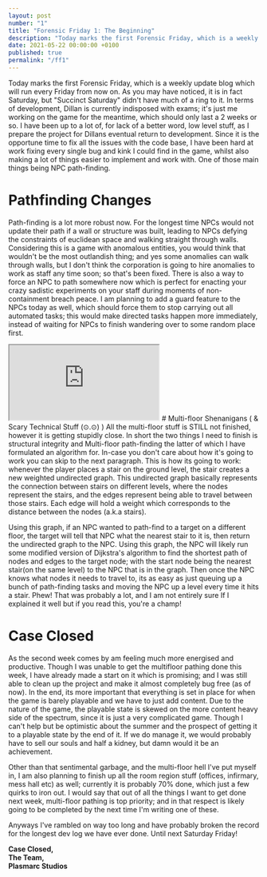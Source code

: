```yaml
---
layout: post
number: "1"
title: "Forensic Friday 1: The Beginning"
description: "Today marks the first Forensic Friday, which is a weekly update blog which will run every Friday from now on. As you may have noticed, it is in fact Saturday, but 'Succinct Saturday' didn't have much of a ring to it.  In terms of development, Dillan is currently indisposed with exams;  it's just me working on the game for the meantime, which should only last a 2 weeks or so. I have been up to a lot of, for lack of a better word, low level stuff, as I prepare the project for Dillans eventual return to development. Since it is the opportune time to fix all the issues with the code base, I have been hard at work fixing every single bug and kink I could find in the game, whilst also making a lot of things easier to implement and work with. One of those main things being NPC path-finding."
date: 2021-05-22 00:00:00 +0100
published: true
permalink: "/ff1"
---
```

Today marks the first Forensic Friday, which is a weekly update blog which will run every Friday from now on. As you may have noticed, it is in fact Saturday, but "Succinct Saturday" didn't have much of a ring to it.  In terms of development, Dillan is currently indisposed with exams;  it's just me working on the game for the meantime, which should only last a 2 weeks or so. I have been up to a lot of, for lack of a better word, low level stuff, as I prepare the project for Dillans eventual return to development. Since it is the opportune time to fix all the issues with the code base, I have been hard at work fixing every single bug and kink I could find in the game, whilst also making a lot of things easier to implement and work with. One of those main things being NPC path-finding.

# Pathfinding Changes
Path-finding is a lot more robust now. For the longest time NPCs would not update their path if a wall or structure was built, leading to NPCs defying the constraints of euclidean space and walking straight through walls. Considering this is a game with anomalous entities, you would think that wouldn't be the most outlandish thing; and yes some anomalies can walk through walls, but I don't think the corporation is going to hire anomalies to work as staff any time soon; so that's been fixed. There is also a way to force an NPC to path somewhere now which is perfect for enacting your crazy sadistic experiments on your staff during moments of non-containment breach peace. I am planning to add a guard feature to the NPCs today as well, which should force them to stop carrying out all automated tasks; this would make directed tasks happen more immediately, instead of waiting for NPCs to finish wandering over to some random place first. 

<iframe src="https://www.youtube.com/embed/a6z3GlhptBo"></iframe>
# Multi-floor Shenanigans ( & Scary Technical Stuff (⊙.⊙)  )
All the multi-floor stuff is STILL not finished, however it is getting stupidly close. In short the two things I need to finish is structural integrity and Multi-floor path-finding the latter of which I have formulated an algorithm for. In-case you don't care about how it's going to work you can skip to the next paragraph. This is how its going to work: whenever the player places a stair on the ground level, the stair creates a new weighted undirected graph. This undirected graph basically represents the connection between stairs on different levels, where the nodes represent the stairs, and the edges represent being able to travel between those stairs. Each edge will hold a weight which corresponds to  the distance between the nodes (a.k.a stairs). 

Using this graph, if an NPC wanted to path-find to a target on a different floor, the target will tell that NPC what the nearest stair to it is, then return the undirected graph to the NPC. Using this graph, the NPC will likely run some modified version of Dijkstra's algorithm to find the shortest path of nodes and edges to the target node; with the start node being the nearest stair(on the same level) to the NPC that is in the graph. Then once the NPC knows what nodes it needs to travel to, its as easy as just queuing up a bunch of path-finding tasks and moving the NPC up a level every time it hits a stair. Phew! That was probably a lot, and I am not entirely sure If I explained it well but if you read this, you're a champ! 

# Case Closed
As the second week comes by am feeling much more energised and productive. Though I was unable to get the multifloor pathing done this week, I have already made a start on it which is promising; and I was still able to clean up the project and make it almost completely bug free (as of now). In the end, its more important that everything is set in place for when the game is barely playable and we have to just add content. Due to the nature of the game, the playable state is skewed on the more content heavy side of the spectrum, since it is just a very complicated game. Though I can't help but be optimistic about the summer and the prospect of getting it to a playable state by the end of it. If we do manage it, we would probably have to sell our souls and half a kidney, but damn would it be an achievement. 

Other than that sentimental garbage, and the multi-floor hell I've put myself in, I am also planning to finish up all the room region stuff (offices, infirmary, mess hall etc) as well; currently it is probably 70% done, which just a few quirks to iron out. I would say that out of all the things I want to get done next week, multi-floor pathing is top priority; and in that respect is likely going to be completed by the next time I'm writing one of these.

Anyways I've rambled on way too long and have probably broken the record for the longest dev log we have ever done. Until next Saturday Friday!

**Case Closed,**\
**The Team,**\
**Plasmarc Studios**